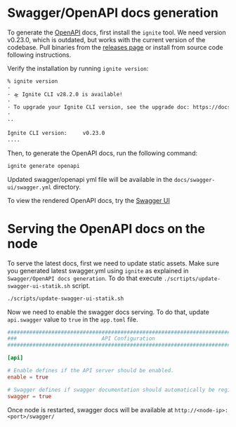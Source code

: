 # Swagger/OpenAPI docs generation

To generate the [OpenAPI](https://github.com/OAI/OpenAPI-Specification/) docs, first install the `ignite` tool.
We need version v0.23.0, which is outdated, but works with the current version of the codebase.
Pull binaries from the [releases page](https://github.com/ignite/cli/releases/tag/v0.23.0) or install from source code 
following instructions.

Verify the installation by running `ignite version`:

```bash
% ignite version          
·
· 🛸 Ignite CLI v28.2.0 is available!
·
· To upgrade your Ignite CLI version, see the upgrade doc: https://docs.ignite.com/guide/install.html#upgrading-your-ignite-cli-installation
·
··

Ignite CLI version:     v0.23.0
....

```
Then, to generate the OpenAPI docs, run the following command:

```bash
ignite generate openapi
```
Updated swagger/openapi yml file will be available in the `docs/swagger-ui/swagger.yml` directory.

To view the rendered OpenAPI docs, try the [Swagger UI](https://editor-next.swagger.io/) 

# Serving the OpenAPI docs on the node

To serve the latest docs, first we need to update static assets. 
Make sure you generated latest swagger.yml using `ignite` as explained in `Swagger/OpenAPI docs generation`.
To do that execute `./scrtipts/update-swagger-ui-statik.sh` script.

```bash
./scripts/update-swagger-ui-statik.sh
```
Now we need to enable the swagger docs serving. 
To do that, update `api.swagger` value to `true` in the `app.toml` file.

```toml
###############################################################################
###                           API Configuration                             ###
###############################################################################

[api]

# Enable defines if the API server should be enabled.
enable = true

# Swagger defines if swagger documentation should automatically be registered.
swagger = true
```
Once node is restarted, swagger docs will be available at `http://<node-ip>:<port>/swagger/`